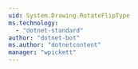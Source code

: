 ```yaml
---
uid: System.Drawing.RotateFlipType
ms.technology: 
  - "dotnet-standard"
author: "dotnet-bot"
ms.author: "dotnetcontent"
manager: "wpickett"
---
```

